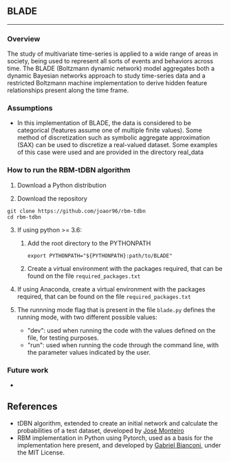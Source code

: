 ## BLADE

--------------------

### Overview
The study of multivariate time-series is applied to a wide range of areas in society, being used to represent all sorts of events and behaviors across time. The BLADE (Boltzmann dynamic network) model aggregates both a dynamic Bayesian networks approach to study time-series data and a restricted Boltzmann machine implementation to derive hidden feature relationships present along the time frame.

### Assumptions
- In this implementation of BLADE, the data is considered to be categorical (features assume one of multiple finite values). Some method of discretization such as symbolic aggregate approximation (SAX) can be used to discretize a real-valued dataset. Some examples of this case were used and are provided in the directory real_data


### How to run the RBM-tDBN algorithm
1. Download a Python distribution

2. Download the repository

```
git clone https://github.com/joaor96/rbm-tdbn
cd rbm-tdbn
```

3. If using python >= 3.6:

    1. Add the root directory to the PYTHONPATH
        ```
        export PYTHONPATH="${PYTHONPATH}:path/to/BLADE"
        ```
    2. Create a virtual environment with the packages required, that can be found on the file ```required_packages.txt```

4. If using Anaconda, create a virtual environment with the packages required, that can be found on the file ```required_packages.txt```

5. The runnning mode flag that is present in the file ```blade.py``` defines the running mode, with two different possible values:

    - "dev": used when running the code with the values defined on the file, for testing purposes.
    - "run": used when running the code through the command line, with the parameter values indicated by the user.


### Future work
- 



## References
- tDBN algorithm, extended to create an initial network and calculate the probabilities of a test dataset, developed by [José Monteiro]
- RBM implementation in Python using Pytorch, used as a basis for the implementation here present, and developed by [Gabriel Bianconi], under the MIT License.

<!-- Links -->

[Gabriel Bianconi]: https://github.com/GabrielBianconi/pytorch-rbm

[José Monteiro]: https://github.com/josemonteiro/tDBN

